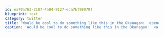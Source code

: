```yaml
---
id: ea70a763-2187-4a84-9127-eca7bf98970f
blueprint: text
category: twitter
title: 'Would be cool to do something like this in the Okanagan:  openco.us @4keeners @ashleyraegan'
caption: 'Would be cool to do something like this in the Okanagan:  <a href="http://openco.us/" title="http://openco.us/" class="link link_untco">openco.us</a> <span class="username username_linked">@<a href="https://twitter.com/4keeners" title="Jeff Keen">4keeners</a></span> <span class="username username_linked">@<a href="https://twitter.com/ashleyraegan" title="Ashley Ramsay">ashleyraegan</a></span>'
---
```

